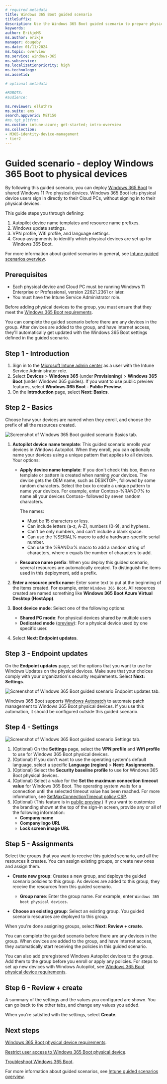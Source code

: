 ```yaml
---
# required metadata
title: Windows 365 Boot guided scenario
titleSuffix:
description: Use the Windows 365 Boot guided scenario to prepare physical devices to boot directly to Cloud PCs
keywords:
author: ErikjeMS  
ms.author: erikje
manager: dougeby
ms.date: 01/11/2024
ms.topic: overview
ms.service: windows-365
ms.subservice:
ms.localizationpriority: high
ms.technology:
ms.assetid: 

# optional metadata

#ROBOTS:
#audience:

ms.reviewer: elluthra
ms.suite: ems
search.appverid: MET150
#ms.tgt_pltfrm:
ms.custom: intune-azure; get-started; intro-overview
ms.collection:
- M365-identity-device-management
- tier2
---
```


# Guided scenario - deploy Windows 365 Boot to physical devices

By following this guided scenario, you can deploy [Windows 365 Boot](windows-365-boot-overview.md) to shared Windows 11 Pro physical devices. Windows 365 Boot lets physical device users sign in directly to their Cloud PCs, without signing in to their physical devices.

This guide steps you through defining:

1. Autopilot device name templates and resource name prefixes.
2. Windows update settings.
3. VPN profile, Wifi profile, and language settings.
4. Group assignments to identify which physical devices are set up for Windows 365 Boot.

For more information about guided scenarios in general, see [Intune guided scenarios overview](/en-us/mem/intune/fundamentals/guided-scenarios-overview).

## Prerequisites

- Each physical device and Cloud PC must be running Windows 11 Enterprise or Professional, version 22621.2361 or later.
- You must have the Intune Service Administrator role.

Before adding physical devices to the group, you must ensure that they meet the [Windows 365 Boot requirements](windows-365-boot-physical-device-requirements.md).

You can complete the guided scenario before there are any devices in the group. After devices are added to the group, and have internet access, they'll automatically get updated with the Windows 365 Boot settings defined in the guided scenario.

## Step 1 - Introduction

1. Sign in to the [Microsoft Intune admin center](https://go.microsoft.com/fwlink/?linkid=2109431) as a user with the Intune Service Administrator role.
2. Select **Devices** > **Windows 365** (under **Provisioning**) > **Windows 365 Boot** (under Windows 365 guides). If you want to use public preview features, select **Windows 365 Boot - Public Preview**.
3. On the **Introduction** page, select **Next: Basics**.

## Step 2 - Basics

Choose how your devices are named when they enroll, and choose the prefix of all the resources created.

![Screenshot of Windows 365 Boot guided scenario Basics tab.](./media/windows-365-boot-guide/basics-tab.png)

1. **Autopilot device name template**: This guided scenario enrolls your devices in Windows Autopilot. When they enroll, you can optionally name your devices using a unique pattern that applies to all devices. Your options:

   - **Apply device name template**: If you don't check this box, then no template or pattern is created when naming your devices. The device gets the OEM name, such as DESKTOP-, followed by some random characters. Select the box to create a unique pattern to name your devices. For example, enter Contoso-%RAND:7% to name all your devices Contoso- followed by seven random characters.

     The names:

     - Must be 15 characters or less.
     - Can include letters (a-z, A-Z), numbers (0-9), and hyphens.
     - Can't be only numbers, and can't include a blank space.
     - Can use the %SERIAL% macro to add a hardware-specific serial number.
     - Can use the %RAND:x% macro to add a random string of characters, where x equals the number of characters to add.

   - **Resource name prefix**: When you deploy this guided scenario, several resources are automatically created. To distinguish the items used in this deployment, add a prefix.

2. **Enter a resource prefix name**: Enter some text to put at the beginning of the items created. For example, enter `Windows 365 Boot`. All resources created are named something like **Windows 365 Boot Azure Virtual Desktop (HostApp)**.

3. **Boot device mode**: Select one of the following options:

   - **Shared PC mode**: For physical devices shared by multiple users
   - **Dedicated mode** ([preview](../public-preview.md)): For a physical device used by one specific user.

4. Select **Next: Endpoint updates**.

## Step 3 - Endpoint updates

On the **Endpoint updates** page, set the options that you want to use for Windows Updates on the physical devices. Make sure that your choices comply with your organization's security requirements. Select **Next: Settings**.

![Screenshot of Windows 365 Boot guided scenario Endpoint updates tab.](./media/windows-365-boot-guide/endpoint-updates-tab.png)

Windows 365 Boot supports [Windows Autopatch](/windows/deployment/windows-autopatch/overview/windows-autopatch-overview) to automate patch management to Windows 365 Boot physical devices. If you use this automation, it should be configured outside this guided scenario.  

## Step 4 - Settings

![Screenshot of Windows 365 Boot guided scenario Settings tab.](./media/windows-365-boot-guide/settings-tab.png)

1. (Optional) On the **Settings** page, select the **VPN profile** and **Wifi profile** to use for Windows 365 Boot physical devices.
2. (Optional) If you don't want to use the operating system's default language, select a specific **Language (region)** > **Next: Assignments**.
3. (Optional) Select the **Security baseline profile** to use for Windows 365 Boot physical devices.
4. (Optional) Select a value for the **Set the maximum connection timeout value** for Windows 365 Boot. The operating system waits for a connection until the selected timeout value has been reached. For more information, see [SetMaxConnectionTimeout policy CSP](/windows/client-management/mdm/policy-csp-clouddesktop#setmaxconnectiontimeout).
5. (Optional) (This feature is in [public preview](../public-preview.md).) If you want to customize the branding shown at the top of the sign-in screen, provide any or all of the following information:
    - **Company name**
    - **Company logo URL**
    - **Lock screen image URL**


## Step 5 - Assignments

Select the groups that you want to receive this guided scenario, and all the resources it creates. You can assign existing groups, or create new ones and assign them.

- **Create new group**: Creates a new group, and deploys the guided scenario policies to this group. As devices are added to this group, they receive the resources from this guided scenario.

  - **Group name**: Enter the group name. For example, enter `Windows 365 boot physical devices`.

- **Choose an existing group**: Select an existing group. You guided scenario resources are deployed to this group.

When you're done assigning groups, select **Next: Review + create**.

You can complete the guided scenario before there are any devices in the group. When devices are added to the group, and have internet access, they automatically start receiving the policies in this guided scenario.

You can also add preregistered Windows Autopilot devices to the group. Add them to the group before you enroll or apply any policies. For steps to set up new devices with Windows Autopilot, see [Windows 365 Boot physical device requirements](windows-365-boot-physical-device-requirements.md).

## Step 6 - Review + create

A summary of the settings and the values you configured are shown. You can go back to the other tabs, and change any values you added.

When you're satisfied with the settings, select **Create**.

<!-- ########################## -->
## Next steps

[Windows 365 Boot physical device requirements](windows-365-boot-physical-device-requirements.md).

[Restrict user access to Windows 365 Boot physical device](windows-365-boot-restrict-user-access-physical-device.md).

[Troubleshoot Windows 365 Boot](troubleshoot-windows-365-boot.md).

For more information about guided scenarios, see [Intune guided scenarios overview](/en-us/mem/intune/fundamentals/guided-scenarios-overview).

